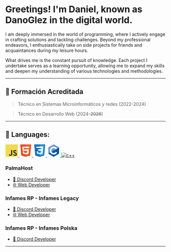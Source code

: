 # Greetings! I'm Daniel, known as DanoGlez in the digital world.
I am deeply immersed in the world of programming, where I actively engage in crafting solutions and tackling challenges. Beyond my professional endeavors, I enthusiastically take on side projects for friends and acquaintances during my leisure hours.

What drives me is the constant pursuit of knowledge. Each project I undertake serves as a learning opportunity, allowing me to expand my skills and deepen my understanding of various technologies and methodologies.

---

## 👔 Formación Acreditada
> Técnico en Sistemas Microinformáticos y redes (2022-2024)

> Técnico en Desarrollo Web (2024-~~2026~~)

---

## 🔩 Languages:
<a href="https://developer.mozilla.org/en-US/docs/Web/JavaScript" target="_blank" rel="noreferrer"> <img src="https://raw.githubusercontent.com/devicons/devicon/master/icons/javascript/javascript-original.svg" alt="javascript" width="40" height="40"/> </a> <a href="https://developer.mozilla.org/es/docs/Web/HTML/" target="_blank" rel="noreferrer"> <img src="https://raw.githubusercontent.com/devicons/devicon/master/icons/html5/html5-original.svg" alt="html" width="40" height="40"/> </a> <a href="https://developer.mozilla.org/es/docs/Web/CSS/" target="_blank" rel="noreferrer"> <img src="https://raw.githubusercontent.com/devicons/devicon/master/icons/css3/css3-original.svg" alt="css" width="40" height="40"/> </a> <a 
href="https://openwebinars.net/blog/que-es-cpp/" target="_blank" rel="noreferrer"> <img src="https://raw.githubusercontent.com/devicons/devicon/master/icons/c/c-original.svg" alt="c++" width="40" height="40"/> </a> <a 
href="https://astro.build/" target="_blank" rel="noreferrer"> <img src="https://www.svgrepo.com/show/373446/astro.svg" alt="c++" width="40" height="40"/> </a>

### PalmaHost
- [🤖 Discord Developer](https://discord.gg/palmahost)
- [🌐 Web Developer](https://ref.palma.gg/danoglez)

### Infames RP - Infames Legacy
- [🤖 Discord Developer](https://discord.gg/infames)
- [🌐 Web Developer](https://es.infamesrp.com)

### Infames RP - Infames Polska
- [🤖 Discord Developer](https://discord.gg/9xc38g7SP8)

---
